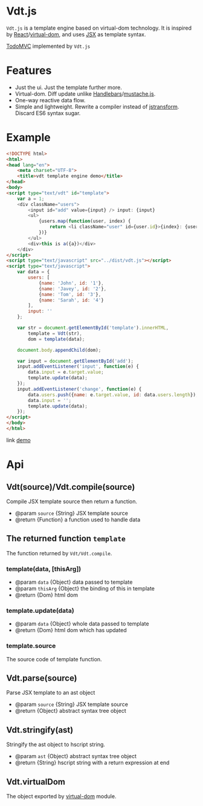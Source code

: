 # Vdt.js

`Vdt.js` is a template engine based on virtual-dom technology.
It is inspired by [React](https://github.com/facebook/react)/[virtual-dom](https://github.com/Matt-Esch/virtual-dom),
and uses [JSX](https://facebook.github.io/react/docs/jsx-in-depth.html) as template syntax.

[TodoMVC](http://javey.github.io/vdt-todomvc/) implemented by `Vdt.js`

# Features

* Just the ui. Just the template further more.
* Virtual-dom. Diff update unlike [Handlebars](https://github.com/daaain/Handlebars)/[mustache.js](https://github.com/janl/mustache.js).
* One-way reactive data flow.
* Simple and lightweight. Rewrite a compiler instead of [jstransform](https://github.com/facebook/jstransform). Discard ES6 syntax sugar.

# Example

```html
<!DOCTYPE html>
<html>
<head lang="en">
    <meta charset="UTF-8">
    <title>vdt template engine demo</title>
</head>
<body>
<script type="text/vdt" id="template">
    var a = 1;
    <div className="users">
        <input id="add" value={input} /> input: {input}
        <ul>
            {users.map(function(user, index) {
                return <li className="user" id={user.id}>{index}: {user.name}</li>
            })}
        </ul>
        <div>this is a({a})</div>
    </div>
</script>
<script type="text/javascript" src="../dist/vdt.js"></script>
<script type="text/javascript">
    var data = {
        users: [
            {name: 'John', id: '1'},
            {name: 'Javey', id: '2'},
            {name: 'Tom', id: '3'},
            {name: 'Sarah', id: '4'}
        ],
        input: ''
    };

    var str = document.getElementById('template').innerHTML,
        template = Vdt(str),
        dom = template(data);

    document.body.appendChild(dom);

    var input = document.getElementById('add');
    input.addEventListener('input', function(e) {
        data.input = e.target.value;
        template.update(data);
    });
    input.addEventListener('change', function(e) {
        data.users.push({name: e.target.value, id: data.users.length});
        data.input = '';
        template.update(data);
    });
</script>
</body>
</html>
```

link [demo](http://javey.github.io/vdt/demo.html)

# Api

## Vdt(source)/Vdt.compile(source)

Compile JSX template source then return a function.

* @param `source` {String} JSX template source
* @return {Function} a function used to handle data

## The returned function `template`

The function returned by `Vdt/Vdt.compile`.

### template(data, [thisArg])

* @param `data` {Object} data passed to template
* @param `thisArg` {Object} the binding of this in template
* @return {Dom} html dom

### template.update(data)

* @param `data` {Object} whole data passed to template
* @return {Dom} html dom which has updated

### template.source

The source code of template function.

## Vdt.parse(source)

Parse JSX template to an ast object

* @param `source` {String} JSX template source
* @return {Object} abstract syntax tree object

## Vdt.stringify(ast)

Stringify the ast object to hscript string.

* @param `ast` {Object} abstract syntax tree object
* @return {String} hscript string with a return expression at end

## Vdt.virtualDom

The object exported by [virtual-dom](https://github.com/Matt-Esch/virtual-dom) module.
